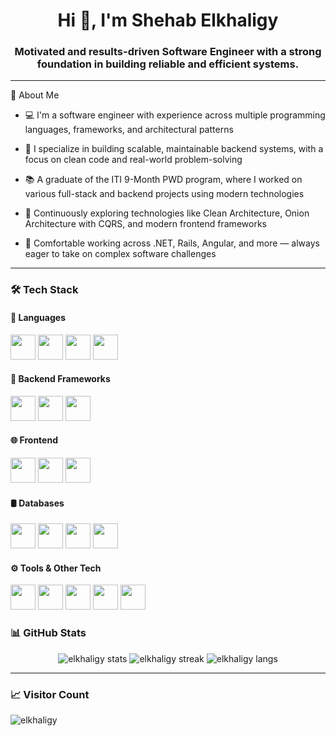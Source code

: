 <h1 align="center">Hi 👋, I'm Shehab Elkhaligy</h1>
<h3 align="center">Motivated and results-driven Software Engineer with a strong foundation in building reliable and efficient systems.</h3>

---

🧠 About Me
- 💻 I'm a software engineer with experience across multiple programming languages, frameworks, and architectural patterns

- 🚀 I specialize in building scalable, maintainable backend systems, with a focus on clean code and real-world problem-solving

- 📚 A graduate of the ITI 9-Month PWD program, where I worked on various full-stack and backend projects using modern technologies

- 🌱 Continuously exploring technologies like Clean Architecture, Onion Architecture with CQRS, and modern frontend frameworks

- 💬 Comfortable working across .NET, Rails, Angular, and more — always eager to take on complex software challenges



---

### 🛠️ Tech Stack

#### 🧩 Languages
<p>
  <img src="https://cdn.jsdelivr.net/gh/devicons/devicon/icons/csharp/csharp-original.svg" width="40" />
  <img src="https://cdn.jsdelivr.net/gh/devicons/devicon/icons/python/python-original.svg" width="40" />
  <img src="https://cdn.jsdelivr.net/gh/devicons/devicon/icons/javascript/javascript-original.svg" width="40" />
  <img src="https://cdn.jsdelivr.net/gh/devicons/devicon/icons/ruby/ruby-original.svg" width="40" />
</p>

#### 🧱 Backend Frameworks
<p>
  <img src="https://upload.wikimedia.org/wikipedia/commons/e/ee/.NET_Core_Logo.svg" width="40" />
  <img src="https://cdn.jsdelivr.net/gh/devicons/devicon/icons/rails/rails-plain.svg" width="40" />
  <img src="https://upload.wikimedia.org/wikipedia/commons/d/d9/Node.js_logo.svg" width="40" />
</p>


#### 🌐 Frontend
<p>
  <img src="https://cdn.jsdelivr.net/gh/devicons/devicon/icons/angularjs/angularjs-original.svg" width="40" />
  <img src="https://cdn.jsdelivr.net/gh/devicons/devicon/icons/html5/html5-original.svg" width="40" />
  <img src="https://cdn.jsdelivr.net/gh/devicons/devicon/icons/css3/css3-original.svg" width="40" />
</p>

#### 🛢️ Databases
<p>
  <img src="https://cdn.jsdelivr.net/gh/devicons/devicon/icons/sqlite/sqlite-original.svg" width="40" />
  <img src="https://cdn.jsdelivr.net/gh/devicons/devicon/icons/mysql/mysql-original.svg" width="40" />
  <img src="https://cdn.jsdelivr.net/gh/devicons/devicon/icons/postgresql/postgresql-original.svg" width="40" />
  <img src="https://cdn.jsdelivr.net/gh/devicons/devicon/icons/microsoftsqlserver/microsoftsqlserver-plain.svg" width="40" />
</p>

#### ⚙️ Tools & Other Tech
<p>
  <img src="https://cdn.jsdelivr.net/gh/devicons/devicon/icons/git/git-original.svg" width="40" />
  <img src="https://cdn.jsdelivr.net/gh/devicons/devicon/icons/github/github-original.svg" width="40" />
  <img src="https://cdn.jsdelivr.net/gh/devicons/devicon/icons/vscode/vscode-original.svg" width="40" />
  <img src="https://cdn.jsdelivr.net/gh/devicons/devicon/icons/visualstudio/visualstudio-plain.svg" width="40" />
  <img src="https://cdn.jsdelivr.net/gh/devicons/devicon/icons/docker/docker-original.svg" width="40" />
</p>


### 📊 GitHub Stats
<p align="center">
  <img src="https://github-readme-stats.vercel.app/api?username=elkhaligy&show_icons=true&theme=radical" alt="elkhaligy stats" />
  <img src="https://github-readme-streak-stats.herokuapp.com/?user=elkhaligy&theme=radical" alt="elkhaligy streak" />
  <img src="https://github-readme-stats.vercel.app/api/top-langs/?username=elkhaligy&layout=compact&theme=radical" alt="elkhaligy langs" />
</p>

---

### 📈 Visitor Count
<p align="left">
  <img src="https://komarev.com/ghpvc/?username=elkhaligy&label=Profile%20views&color=0e75b6&style=flat" alt="elkhaligy" />
</p>


